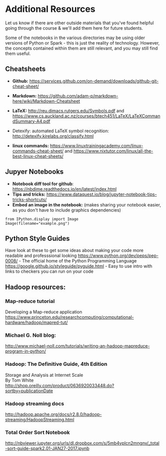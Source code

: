 # Additional Resources
Let us know if there are other outside materials that you've found helpful going through the course & we'll add them here for future students.   

Some of the notebooks in the various directories may be using older versions of Python or Spark - this is just the reality of technology. However, the concepts contained within them are still relevant, and you may still find them useful. 


## Cheatsheets
* __Github:__ https://services.github.com/on-demand/downloads/github-git-cheat-sheet/    
* __Markdown:__ https://github.com/adam-p/markdown-here/wiki/Markdown-Cheatsheet
* __LaTeX:__ http://reu.dimacs.rutgers.edu/Symbols.pdf and https://www.cs.auckland.ac.nz/courses/btech451/LaTeX/LaTeXCommandSummary-A4.pdf
 * Detexify: automated LaTeX symbol recognition:
http://detexify.kirelabs.org/classify.html

* __linux commands:__ https://www.linuxtrainingacademy.com/linux-commands-cheat-sheet/ and https://www.nixtutor.com/linux/all-the-best-linux-cheat-sheets/   

## Jupyer Notebooks
* __Notebook diff tool for github__: https://nbdime.readthedocs.io/en/latest/index.html
* __Tips and tricks:__ https://www.dataquest.io/blog/jupyter-notebook-tips-tricks-shortcuts/   
* __Embed an image in the notebook:__ (makes sharing your notebook easier, as you don't have to include graphics dependencies)  

```
from IPython.display import Image
Image(filename="example.png")
```

## Python Style Guides
Have look at these to get some ideas about making your code more readable and professsional looking
https://www.python.org/dev/peps/pep-0008/ - The official home of the Python Programming Language  
https://google.github.io/styleguide/pyguide.html - Easy to use intro with links to checkers you can run on your code  

## Hadoop resources:

### Map-reduce tutorial
Developing a Map-reduce application   
https://www.princeton.edu/researchcomputing/computational-hardware/hadoop/mapred-tut/

### Michael G. Noll blog:
http://www.michael-noll.com/tutorials/writing-an-hadoop-mapreduce-program-in-python/

### Hadoop: The Definitive Guide, 4th Edition
Storage and Analysis at Internet Scale    
By Tom White    
http://shop.oreilly.com/product/0636920033448.do?sortby=publicationDate

### Hadoop streaming docs
http://hadoop.apache.org/docs/r2.8.0/hadoop-streaming/HadoopStreaming.html

### Total Order Sort Notebook
http://nbviewer.jupyter.org/urls/dl.dropbox.com/s/5mb4vplcn2mngnv/_total-sort-guide-spark2.01-JAN27-2017.ipynb
